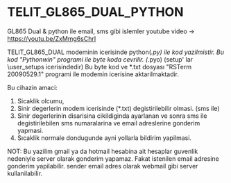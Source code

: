 # TELIT_GL865_DUAL_PYTHON
 GL865 Dual & python ile email, sms gibi islemler
 youtube video -> https://youtu.be/ZxMmg6sChrI
 
 
 TELIT_GL865_DUAL modeminin icerisinde python(*.py) ile kod yazilmistir. Bu kod "Pythonwin" programi ile byte koda cevrilir. (*.pyo) (setup' lar \user_setups icerisindedir)
 Bu byte kod ve *.txt dosyası "RSTerm 20090529.1" programi ile modemin icerisine aktarilmaktadir.
 
 Bu cihazin amaci:
 
 1. Sicaklik olcumu,
 2. Sinir degerlerin modem icerisinde (*.txt) degistirilebilir olmasi. (sms ile)
 3. Sinir degerlerinin disarisina cikildiginda ayarlanan ve sonra sms ile degistirilebilen sms numaralarina ve email adreslerine gonderim yapmasi.
 4. Sıcaklik  normale dondugunde ayni yollarla bildirim yapilmasi.
 
NOT: Bu yazilim gmail ya da hotmail hesabina ait hesaplar guvenlik nedeniyle server olarak gonderim yapamaz. Fakat istenilen email adresine gonderim yapilabilir.
sender email adres olarak webmail gibi server kullanilabilir. 
